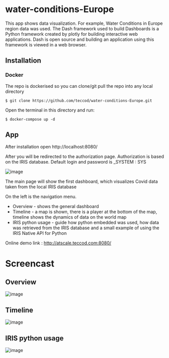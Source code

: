 # water-conditions-Europe

This app shows data visualization. For example, Water Conditions in Europe region data was used. The Dash framework used to build Dashboards is a Python framework created by plotly for building interactive web applications. Dash is open source and building an application using this framework is viewed in a web browser.

## Installation

### Docker
The repo is dockerised so you can  clone/git pull the repo into any local directory

```
$ git clone https://github.com/teccod/water-conditions-Europe.git
```

Open the terminal in this directory and run:

```
$ docker-compose up -d
```

## App

After installation open http://localhost:8080/

After you will be redirected to the authorization page. Authorization is based on the IRIS database. Default login and password is _SYSTEM : SYS

![image](https://user-images.githubusercontent.com/47400570/155238798-4c1ca3b2-e0b9-4ffd-a934-5922f10bb0d5.png)

The main page will show the first dashboard, which visualizes Covid data taken from the local IRIS database

On the left is the navigation menu.

- Overview - shows the general dashboard
- Timeline - a map is shown, there is a player at the bottom of the map, timeline shows the dynamics of data on the world map
- IRIS python usage - guide how python embedded was used, how data was retrieved from the IRIS database and a small example of using the IRIS Native API for Python

Online demo link : http://atscale.teccod.com:8080/

# Screencast

## Overview

![image](https://user-images.githubusercontent.com/47400570/155239138-0f614bb0-1fc1-4e19-9b2a-553bc56c2112.png)

## Timeline

![image](https://user-images.githubusercontent.com/47400570/155239097-a49ab95a-2b03-4170-a59b-8a5616be6962.png)

## IRIS python usage

![image](https://user-images.githubusercontent.com/47400570/155239038-99890fe8-ed9d-4a82-bfbe-21bf3d4cd80b.png)


